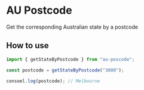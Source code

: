 # AU Postcode

Get the corresponding Australian state by a postcode

## How to use

```js
import { getStateByPostcode } from "au-poscode";

const postcode = getStateByPostcode("3000");

consoel.log(postcode); // Melbourne
```
